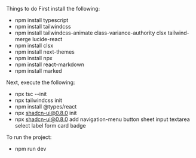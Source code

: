 Things to do
First install the following:
- npm install typescript
- npm install tailwindcss
- npm install tailwindcss-animate class-variance-authority clsx tailwind-merge lucide-react
- npm install clsx
- npm install next-themes
- npm install npx
- npm install react-markdown
- npm install marked


Next, execute the following:
- npx tsc --init
- npx tailwindcss init
- npm install @types/react
- npx shadcn-ui@0.8.0 init
- npx shadcn-ui@0.8.0 add navigation-menu button sheet input textarea select label form card badge

To run the project:
- npm run dev